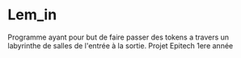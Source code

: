 # Lem_in
Programme ayant pour but de faire passer des tokens a travers un labyrinthe de salles de l'entrée à la sortie. Projet Epitech 1ere année
